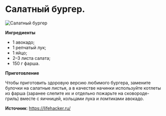 # Салатный бургер.

![Салатный бургер](/images/Kulinar/Second/wedgie-burger.jpg 'Салатный бургер')

**Ингредиенты**

- 1 авокадо;
- 1 репчатый лук;
- 1 яйцо;
- 2–3 листа салата;
- 150 г фарша.

**Приготовление**

Чтобы приготовить здоровую версию любимого бургера, замените булочки на салатные листья, а в качестве начинки используйте котлеты из фарша (заранее слепите их и отдельно пожарьте на сковороде-гриль) вместе с яичницей, кольцами лука и ломтиками авокадо.

**Источник**: https://lifehacker.ru/
